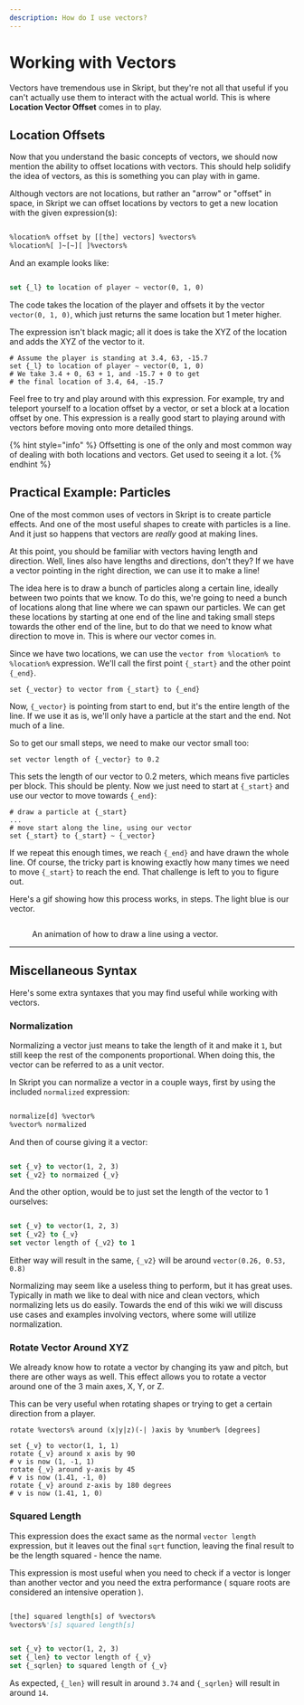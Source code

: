 ```yaml
---
description: How do I use vectors?
---
```


# Working with Vectors

Vectors have tremendous use in Skript, but they're not all that useful if you can't actually use them to interact with the actual world. This is where **Location Vector Offset** comes in to play.

## Location Offsets

Now that you understand the basic concepts of vectors, we should now mention the ability to offset locations with vectors. This should help solidify the idea of vectors, as this is something you can play with in game.

Although vectors are not locations, but rather an "arrow" or "offset" in space, in Skript we can offset locations by vectors to get a new location with the given expression(s):

```vb

%location% offset by [[the] vectors] %vectors%
%location%[ ]~[~][ ]%vectors%

```

And an example looks like:

```vb

set {_l} to location of player ~ vector(0, 1, 0)

```

The code takes the location of the player and offsets it by the vector `vector(0, 1, 0)`, which just returns the same location but 1 meter higher.

The expression isn't black magic; all it does is take the XYZ of the location and adds the XYZ of the vector to it.&#x20;

```applescript
# Assume the player is standing at 3.4, 63, -15.7
set {_l} to location of player ~ vector(0, 1, 0)
# We take 3.4 + 0, 63 + 1, and -15.7 + 0 to get
# the final location of 3.4, 64, -15.7
```

Feel free to try and play around with this expression. For example, try and teleport yourself to a location offset by a vector, or set a block at a location offset by one. This expression is a really good start to playing around with vectors before moving onto more detailed things.

{% hint style="info" %}
Offsetting is one of the only and most common way of dealing with both locations and vectors. Get used to seeing it a lot.&#x20;
{% endhint %}

## Practical Example: Particles

One of the most common uses of vectors in Skript is to create particle effects. And one of the most useful shapes to create with particles is a line. And it just so happens that vectors are _really_ good at making lines.

At this point, you should be familiar with vectors having length and direction. Well, lines also have lengths and directions, don't they? If we have a vector pointing in the right direction, we can use it to make a line!

The idea here is to draw a bunch of particles along a certain line, ideally between two points that we know. To do this, we're going to need a bunch of locations along that line where we can spawn our particles. We can get these locations by starting at one end of the line and taking small steps towards the other end of the line, but to do that we need to know what direction to move in. This is where our vector comes in.

Since we have two locations, we can use the `vector from %location% to %location%` expression. We'll call the first point `{_start}` and the other point `{_end}`.&#x20;

```applescript
set {_vector} to vector from {_start} to {_end}
```

Now, `{_vector}` is pointing from start to end, but it's the entire length of the line. If we use it as is, we'll only have a particle at the start and the end. Not much of a line.

So to get our small steps, we need to make our vector small too:

```applescript
set vector length of {_vector} to 0.2
```

This sets the length of our vector to 0.2 meters, which means five particles per block. This should be plenty. Now we just need to start at `{_start}` and use our vector to move towards `{_end}`:

```applescript
# draw a particle at {_start}
...
# move start along the line, using our vector
set {_start} to {_start} ~ {_vector}
```

If we repeat this enough times, we reach `{_end}` and have drawn the whole line. Of course, the tricky part is knowing exactly how many times we need to move `{_start}` to reach the end. That challenge is left to you to figure out.

Here's a gif showing how this process works, in steps. The light blue is our vector.

<figure><img src="../../.gitbook/assets/ParticleLine.gif" alt=""><figcaption><p>An animation of how to draw a line using a vector.</p></figcaption></figure>

***

## Miscellaneous Syntax

Here's some extra syntaxes that you may find useful while working with vectors.

### **Normalization**

Normalizing a vector just means to take the length of it and make it `1`, but still keep the rest of the components proportional. When doing this, the vector can be referred to as a unit vector.

In Skript you can normalize a vector in a couple ways, first by using the included `normalized` expression:

```vb

normalize[d] %vector%
%vector% normalized

```

And then of course giving it a vector:

```vb

set {_v} to vector(1, 2, 3)
set {_v2} to normaized {_v}

```

And the other option, would be to just set the length of the vector to 1 ourselves:

```vb

set {_v} to vector(1, 2, 3)
set {_v2} to {_v}
set vector length of {_v2} to 1

```

Either way will result in the same, `{_v2}` will be around `vector(0.26, 0.53, 0.8)`

Normalizing may seem like a useless thing to perform, but it has great uses. Typically in math we like to deal with nice and clean vectors, which normalizing lets us do easily. Towards the end of this wiki we will discuss use cases and examples involving vectors, where some will utilize normalization.

### Rotate Vector Around XYZ

We already know how to rotate a vector by changing its yaw and pitch, but there are other ways as well. This effect allows you to rotate a vector around one of the 3 main axes, X, Y, or Z.

This can be very useful when rotating shapes or trying to get a certain direction from a player.

```applescript
rotate %vectors% around (x|y|z)(-| )axis by %number% [degrees]
```

```applescript
set {_v} to vector(1, 1, 1)
rotate {_v} around x axis by 90
# v is now (1, -1, 1)
rotate {_v} around y-axis by 45
# v is now (1.41, -1, 0)
rotate {_v} around z-axis by 180 degrees
# v is now (1.41, 1, 0)
```

### **Squared Length**

This expression does the exact same as the normal `vector length` expression, but it leaves out the final `sqrt` function, leaving the final result to be the length squared - hence the name.

This expression is most useful when you need to check if a vector is longer than another vector and you need the extra performance ( square roots are considered an intensive operation ).

```vb

[the] squared length[s] of %vectors%
%vectors%'[s] squared length[s]

```

```vb

set {_v} to vector(1, 2, 3)
set {_len} to vector length of {_v}
set {_sqrlen} to squared length of {_v}

```

As expected, `{_len}` will result in around `3.74` and `{_sqrlen}` will result in around `14`.

###
